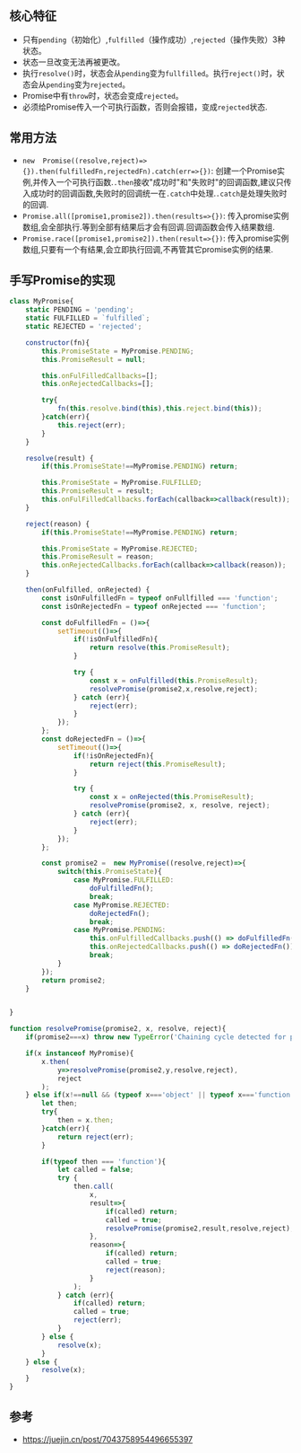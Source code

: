 ## 核心特征
- 只有`pending`（初始化）,`fulfilled`（操作成功）,`rejected`（操作失败）3种状态。
- 状态一旦改变无法再被更改。
- 执行`resolve()`时，状态会从`pending`变为`fullfilled`。执行`reject()`时，状态会从`pending`变为`rejected`。
- Promise中有`throw`时，状态会变成`rejected`。
- 必须给Promise传入一个可执行函数，否则会报错，变成`rejected`状态.

## 常用方法
- `new  Promise((resolve,reject)=>{}).then(fulfilledFn,rejectedFn).catch(err=>{})`: 创建一个Promise实例,并传入一个可执行函数.`.then`接收"成功时"和"失败时"的回调函数,建议只传入成功时的回调函数,失败时的回调统一在`.catch`中处理.`.catch`是处理失败时的回调.
- `Promise.all([promise1,promise2]).then(results=>{})`: 传入promise实例数组,会全部执行.等到全部有结果后才会有回调.回调函数会传入结果数组.
- `Promise.race([promise1,promise2]).then(result=>{})`: 传入promise实例数组,只要有一个有结果,会立即执行回调,不再管其它promise实例的结果.

## 手写Promise的实现
```js
class MyPromise{
    static PENDING = 'pending';
    static FULFILLED = `fulfilled`;
    static REJECTED = 'rejected';

    constructor(fn){
        this.PromiseState = MyPromise.PENDING;
        this.PromiseResult = null;

        this.onFulFilledCallbacks=[];
        this.onRejectedCallbacks=[];

        try{
            fn(this.resolve.bind(this),this.reject.bind(this));
        }catch(err){
            this.reject(err);
        }
    }

    resolve(result) {
        if(this.PromiseState!==MyPromise.PENDING) return;

        this.PromiseState = MyPromise.FULFILLED;
        this.PromiseResult = result;
        this.onFulFilledCallbacks.forEach(callback=>callback(result));
    }

    reject(reason) {
        if(this.PromiseState!==MyPromise.PENDING) return;

        this.PromiseState = MyPromise.REJECTED;
        this.PromiseResult = reason;
        this.onRejectedCallbacks.forEach(callback=>callback(reason));
    }

    then(onFulfilled, onRejected) {
        const isOnFulfilledFn = typeof onFullfilled === 'function';
        const isOnRejectedFn = typeof onRejected === 'function';

        const doFulfilledFn = ()=>{
            setTimeout(()=>{
                if(!isOnFulfilledFn){
                    return resolve(this.PromiseResult);
                }

                try {
                    const x = onFulfilled(this.PromiseResult);
                    resolvePromise(promise2,x,resolve,reject);
                } catch (err){
                    reject(err);
                }
            });
        };
        const doRejectedFn = ()=>{
            setTimeout(()=>{
                if(!isOnRejectedFn){
                    return reject(this.PromiseResult);
                }

                try {
                    const x = onRejected(this.PromiseResult);
                    resolvePromise(promise2, x, resolve, reject);
                } catch (err){
                    reject(err);
                }
            });
        };

        const promise2 =  new MyPromise((resolve,reject)=>{
            switch(this.PromiseState){
                case MyPromise.FULFILLED:
                    doFulfilledFn();
                    break;
                case MyPromise.REJECTED:
                    doRejectedFn();
                    break;
                case MyPromise.PENDING:
                    this.onFulfilledCallbacks.push(() => doFulfilledFn());
                    this.onRejectedCallbacks.push(() => doRejectedFn());
                    break;
            }
        });
        return promise2;
    }


}

function resolvePromise(promise2, x, resolve, reject){
    if(promise2===x) throw new TypeError('Chaining cycle detected for promise');

    if(x instanceof MyPromise){
        x.then(
            y=>resolvePromise(promise2,y,resolve,reject),
            reject
        );
    } else if(x!==null && (typeof x==='object' || typeof x==='function')){
        let then;
        try{
            then = x.then;
        }catch(err){
            return reject(err);
        }

        if(typeof then === 'function'){
            let called = false;
            try {
                then.call(
                    x,
                    result=>{
                        if(called) return;
                        called = true;
                        resolvePromise(promise2,result,resolve,reject);
                    },
                    reason=>{
                        if(called) return;
                        called = true;
                        reject(reason);
                    }
                );
            } catch (err){
                if(called) return;
                called = true;
                reject(err);
            }
        } else {
            resolve(x);
        }
    } else {
        resolve(x);
    }
}

```

## 参考
- https://juejin.cn/post/7043758954496655397